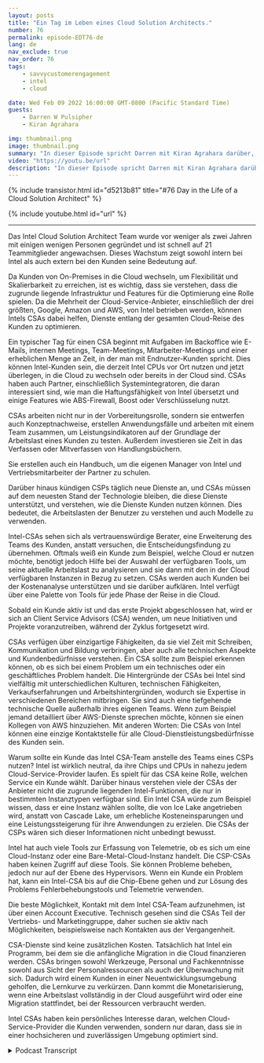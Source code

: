 ```yaml
---
layout: posts
title: "Ein Tag im Leben eines Cloud Solution Architects."
number: 76
permalink: episode-EDT76-de
lang: de
nav_exclude: true
nav_order: 76
tags:
    - savvycustomerengagement
    - intel
    - cloud

date: Wed Feb 09 2022 16:00:00 GMT-0800 (Pacific Standard Time)
guests:
    - Darren W Pulsipher
    - Kiran Agrahara

img: thumbnail.png
image: thumbnail.png
summary: "In dieser Episode spricht Darren mit Kiran Agrahara darüber, was Intel Cloud Solution Architects (CSAs) den ganzen Tag über tun, um nicht nur Cloud-Service-Anbieter (CSPs), sondern auch Endbenutzern Vorteile zu bringen."
video: "https://youtu.be/url"
description: "In dieser Episode spricht Darren mit Kiran Agrahara darüber, was Intel Cloud Solution Architects (CSAs) den ganzen Tag über tun, um nicht nur Cloud-Service-Anbieter (CSPs), sondern auch Endbenutzern Vorteile zu bringen."
---
```


<div>
{% include transistor.html id="d5213b81" title="#76 Day in the Life of a Cloud Solution Architect" %}

{% include youtube.html id="url" %}
</div>

---

Das Intel Cloud Solution Architect Team wurde vor weniger als zwei Jahren mit einigen wenigen Personen gegründet und ist schnell auf 21 Teammitglieder angewachsen. Dieses Wachstum zeigt sowohl intern bei Intel als auch extern bei den Kunden seine Bedeutung auf.

Da Kunden von On-Premises in die Cloud wechseln, um Flexibilität und Skalierbarkeit zu erreichen, ist es wichtig, dass sie verstehen, dass die zugrunde liegende Infrastruktur und Features für die Optimierung eine Rolle spielen. Da die Mehrheit der Cloud-Service-Anbieter, einschließlich der drei größten, Google, Amazon und AWS, von Intel betrieben werden, können Intels CSAs dabei helfen, Dienste entlang der gesamten Cloud-Reise des Kunden zu optimieren.

Ein typischer Tag für einen CSA beginnt mit Aufgaben im Backoffice wie E-Mails, internen Meetings, Team-Meetings, Mitarbeiter-Meetings und einer erheblichen Menge an Zeit, in der man mit Endnutzer-Kunden spricht. Dies können Intel-Kunden sein, die derzeit Intel CPUs vor Ort nutzen und jetzt überlegen, in die Cloud zu wechseln oder bereits in der Cloud sind. CSAs haben auch Partner, einschließlich Systemintegratoren, die daran interessiert sind, wie man die Haftungsfähigkeit von Intel übersetzt und einige Features wie ABS-Firewall, Boost oder Verschlüsselung nutzt.

CSAs arbeiten nicht nur in der Vorbereitungsrolle, sondern sie entwerfen auch Konzeptnachweise, erstellen Anwendungsfälle und arbeiten mit einem Team zusammen, um Leistungsindikatoren auf der Grundlage der Arbeitslast eines Kunden zu testen. Außerdem investieren sie Zeit in das Verfassen oder Mitverfassen von Handlungsbüchern.

Sie erstellen auch ein Handbuch, um die eigenen Manager von Intel und Vertriebsmitarbeiter der Partner zu schulen.

Darüber hinaus kündigen CSPs täglich neue Dienste an, und CSAs müssen auf dem neuesten Stand der Technologie bleiben, die diese Dienste unterstützt, und verstehen, wie die Dienste Kunden nutzen können. Dies bedeutet, die Arbeitslasten der Benutzer zu verstehen und auch Modelle zu verwenden.

Intel-CSAs sehen sich als vertrauenswürdige Berater, eine Erweiterung des Teams des Kunden, anstatt versuchen, die Entscheidungsfindung zu übernehmen. Oftmals weiß ein Kunde zum Beispiel, welche Cloud er nutzen möchte, benötigt jedoch Hilfe bei der Auswahl der verfügbaren Tools, um seine aktuelle Arbeitslast zu analysieren und sie dann mit den in der Cloud verfügbaren Instanzen in Bezug zu setzen. CSAs werden auch Kunden bei der Kostenanalyse unterstützen und sie darüber aufklären. Intel verfügt über eine Palette von Tools für jede Phase der Reise in die Cloud.

Sobald ein Kunde aktiv ist und das erste Projekt abgeschlossen hat, wird er sich an Client Service Advisors (CSA) wenden, um neue Initiativen und Projekte voranzutreiben, während der Zyklus fortgesetzt wird.

CSAs verfügen über einzigartige Fähigkeiten, da sie viel Zeit mit Schreiben, Kommunikation und Bildung verbringen, aber auch alle technischen Aspekte und Kundenbedürfnisse verstehen. Ein CSA sollte zum Beispiel erkennen können, ob es sich bei einem Problem um ein technisches oder ein geschäftliches Problem handelt. Die Hintergründe der CSAs bei Intel sind vielfältig mit unterschiedlichen Kulturen, technischen Fähigkeiten, Verkaufserfahrungen und Arbeitshintergründen, wodurch sie Expertise in verschiedenen Bereichen mitbringen. Sie sind auch eine tiefgehende technische Quelle außerhalb ihres eigenen Teams. Wenn zum Beispiel jemand detailliert über AWS-Dienste sprechen möchte, können sie einen Kollegen von AWS hinzuziehen. Mit anderen Worten: Die CSAs von Intel können eine einzige Kontaktstelle für alle Cloud-Dienstleistungsbedürfnisse des Kunden sein.

Warum sollte ein Kunde das Intel CSA-Team anstelle des Teams eines CSPs nutzen? Intel ist wirklich neutral, da ihre Chips und CPUs in nahezu jedem Cloud-Service-Provider laufen. Es spielt für das CSA keine Rolle, welchen Service ein Kunde wählt. Darüber hinaus verstehen viele der CSAs der Anbieter nicht die zugrunde liegenden Intel-Funktionen, die nur in bestimmten Instanztypen verfügbar sind. Ein Intel CSA würde zum Beispiel wissen, dass er eine Instanz wählen sollte, die von Ice Lake angetrieben wird, anstatt von Cascade Lake, um erhebliche Kosteneinsparungen und eine Leistungssteigerung für ihre Anwendungen zu erzielen. Die CSAs der CSPs wären sich dieser Informationen nicht unbedingt bewusst.

Intel hat auch viele Tools zur Erfassung von Telemetrie, ob es sich um eine Cloud-Instanz oder eine Bare-Metal-Cloud-Instanz handelt. Die CSP-CSAs haben keinen Zugriff auf diese Tools. Sie können Probleme beheben, jedoch nur auf der Ebene des Hypervisors. Wenn ein Kunde ein Problem hat, kann ein Intel-CSA bis auf die Chip-Ebene gehen und zur Lösung des Problems Fehlerbehebungstools und Telemetrie verwenden.

Die beste Möglichkeit, Kontakt mit dem Intel CSA-Team aufzunehmen, ist über einen Account Executive. Technisch gesehen sind die CSAs Teil der Vertriebs- und Marketinggruppe, daher suchen sie aktiv nach Möglichkeiten, beispielsweise nach Kontakten aus der Vergangenheit.

CSA-Dienste sind keine zusätzlichen Kosten. Tatsächlich hat Intel ein Programm, bei dem sie die anfängliche Migration in die Cloud finanzieren werden. CSAs bringen sowohl Werkzeuge, Personal und Fachkenntnisse sowohl aus Sicht der Personalressourcen als auch der Überwachung mit sich. Dadurch wird einem Kunden in einer Neuentwicklungsumgebung geholfen, die Lernkurve zu verkürzen. Dann kommt die Monetarisierung, wenn eine Arbeitslast vollständig in der Cloud ausgeführt wird oder eine Migration stattfindet, bei der Ressourcen verbraucht werden.

Intel CSAs haben kein persönliches Interesse daran, welchen Cloud-Service-Provider die Kunden verwenden, sondern nur daran, dass sie in einer hochsicheren und zuverlässigen Umgebung optimiert sind.



<details>
<summary> Podcast Transcript </summary>

<p></p>

</details>
